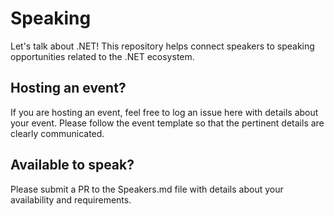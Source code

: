 # Speaking

Let's talk about .NET! This repository helps connect speakers to speaking opportunities related to the .NET ecosystem.

## Hosting an event?

If you are hosting an event, feel free to log an issue here with details about your event. Please follow the event template so that the pertinent details are clearly communicated.

## Available to speak?

Please submit a PR to the Speakers.md file with details about your availability and requirements.
